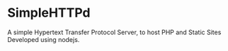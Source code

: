 # SimpleHTTPd
A simple Hypertext Transfer Protocol Server, to host PHP and Static Sites
Developed using nodejs.